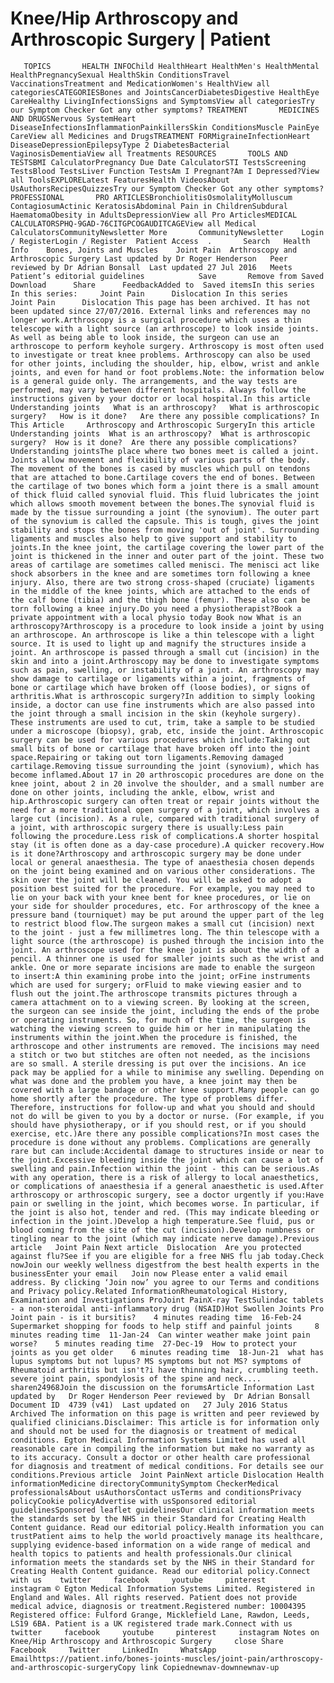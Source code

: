# Knee/Hip Arthroscopy and Arthroscopic Surgery | Patient

       TOPICS       HEALTH INFOChild HealthHeart HealthMen's HealthMental HealthPregnancySexual HealthSkin ConditionsTravel VaccinationsTreatment and MedicationWomen's HealthView all categoriesCATEGORIESBones and JointsCancerDiabetesDigestive HealthEye CareHealthy LivingInfectionsSigns and SymptomsView all categoriesTry our Symptom Checker Got any other symptoms? TREATMENT       MEDICINES AND DRUGSNervous SystemHeart DiseaseInfectionsInflammationPainkillersSkin ConditionsMuscle PainEye CareView all Medicines and DrugsTREATMENT FORMigraineInfectionHeart DiseaseDepressionEpilepsyType 2 DiabetesBacterial VaginosisDementiaView all Treatments RESOURCES       TOOLS AND TESTSBMI CalculatorPregnancy Due Date CalculatorSTI TestsScreening TestsBlood TestsLiver Function TestsAm I Pregnant?Am I Depressed?View all ToolsEXPLORELatest FeaturesHealth VideosAbout UsAuthorsRecipesQuizzesTry our Symptom Checker Got any other symptoms? PROFESSIONAL       PRO ARTICLESBronchiolitisOsmolalityMolluscum ContagiosumActinic KeratosisAbdominal Pain in ChildrenSubdural HaematomaObesity in AdultsDepressionView all Pro ArticlesMEDICAL CALCULATORSPHQ-9GAD-76CITGPCOGAUDITCAGEView all Medical CalculatorsCommunityNewsletter More       CommunityNewsletter    Login / RegisterLogin / Register  Patient Access  .       Search   Health Info    Bones, Joints and Muscles    Joint Pain  Arthroscopy and Arthroscopic Surgery Last updated by Dr Roger Henderson   Peer reviewed by Dr Adrian Bonsall  Last updated 27 Jul 2016   Meets Patient’s editorial guidelines            Save       Remove from Saved       Download      Share      FeedbackAdded to  Saved itemsIn this series    In this series:     Joint Pain      Dislocation In this series     Joint Pain      Dislocation This page has been archived. It has not been updated since 27/07/2016. External links and references may no longer work.Arthroscopy is a surgical procedure which uses a thin telescope with a light source (an arthroscope) to look inside joints. As well as being able to look inside, the surgeon can use an arthroscope to perform keyhole surgery. Arthroscopy is most often used to investigate or treat knee problems. Arthroscopy can also be used for other joints, including the shoulder, hip, elbow, wrist and ankle joints, and even for hand or foot problems.Note: the information below is a general guide only. The arrangements, and the way tests are performed, may vary between different hospitals. Always follow the instructions given by your doctor or local hospital.In this article   Understanding joints   What is an arthroscopy?   What is arthroscopic surgery?   How is it done?   Are there any possible complications? In This Article     Arthroscopy and Arthroscopic SurgeryIn this article Understanding joints  What is an arthroscopy?  What is arthroscopic surgery?  How is it done?  Are there any possible complications? Understanding jointsThe place where two bones meet is called a joint. Joints allow movement and flexibility of various parts of the body. The movement of the bones is cased by muscles which pull on tendons that are attached to bone.Cartilage covers the end of bones. Between the cartilage of two bones which form a joint there is a small amount of thick fluid called synovial fluid. This fluid lubricates the joint which allows smooth movement between the bones.The synovial fluid is made by the tissue surrounding a joint (the synovium). The outer part of the synovium is called the capsule. This is tough, gives the joint stability and stops the bones from moving 'out of joint'. Surrounding ligaments and muscles also help to give support and stability to joints.In the knee joint, the cartilage covering the lower part of the joint is thickened in the inner and outer part of the joint. These two areas of cartilage are sometimes called menisci. The menisci act like shock absorbers in the knee and are sometimes torn following a knee injury. Also, there are two strong cross-shaped (cruciate) ligaments in the middle of the knee joints, which are attached to the ends of the calf bone (tibia) and the thigh bone (femur). These also can be torn following a knee injury.Do you need a physiotherapist?Book a private appointment with a local physio today Book now What is an arthroscopy?Arthroscopy is a procedure to look inside a joint by using an arthroscope. An arthroscope is like a thin telescope with a light source. It is used to light up and magnify the structures inside a joint. An arthroscope is passed through a small cut (incision) in the skin and into a joint.Arthroscopy may be done to investigate symptoms such as pain, swelling, or instability of a joint. An arthroscopy may show damage to cartilage or ligaments within a joint, fragments of bone or cartilage which have broken off (loose bodies), or signs of arthritis.What is arthroscopic surgery?In addition to simply looking inside, a doctor can use fine instruments which are also passed into the joint through a small incision in the skin (keyhole surgery). These instruments are used to cut, trim, take a sample to be studied under a microscope (biopsy), grab, etc, inside the joint. Arthroscopic surgery can be used for various procedures which include:Taking out small bits of bone or cartilage that have broken off into the joint space.Repairing or taking out torn ligaments.Removing damaged cartilage.Removing tissue surrounding the joint (synovium), which has become inflamed.About 17 in 20 arthroscopic procedures are done on the knee joint, about 2 in 20 involve the shoulder, and a small number are done on other joints, including the ankle, elbow, wrist and hip.Arthroscopic surgery can often treat or repair joints without the need for a more traditional open surgery of a joint, which involves a large cut (incision). As a rule, compared with traditional surgery of a joint, with arthroscopic surgery there is usually:Less pain following the procedure.Less risk of complications.A shorter hospital stay (it is often done as a day-case procedure).A quicker recovery.How is it done?Arthroscopy and arthroscopic surgery may be done under local or general anaesthesia. The type of anaesthesia chosen depends on the joint being examined and on various other considerations. The skin over the joint will be cleaned. You will be asked to adopt a position best suited for the procedure. For example, you may need to lie on your back with your knee bent for knee procedures, or lie on your side for shoulder procedures, etc. For arthroscopy of the knee a pressure band (tourniquet) may be put around the upper part of the leg to restrict blood flow.The surgeon makes a small cut (incision) next to the joint - just a few millimetres long. The thin telescope with a light source (the arthroscope) is pushed through the incision into the joint. An arthroscope used for the knee joint is about the width of a pencil. A thinner one is used for smaller joints such as the wrist and ankle. One or more separate incisions are made to enable the surgeon to insert:A thin examining probe into the joint; orFine instruments which are used for surgery; orFluid to make viewing easier and to flush out the joint.The arthroscope transmits pictures through a camera attachment on to a viewing screen. By looking at the screen, the surgeon can see inside the joint, including the ends of the probe or operating instruments. So, for much of the time, the surgeon is watching the viewing screen to guide him or her in manipulating the instruments within the joint.When the procedure is finished, the arthroscope and other instruments are removed. The incisions may need a stitch or two but stitches are often not needed, as the incisions are so small. A sterile dressing is put over the incisions. An ice pack may be applied for a while to minimise any swelling. Depending on what was done and the problem you have, a knee joint may then be covered with a large bandage or other knee support.Many people can go home shortly after the procedure. The type of problems differ. Therefore, instructions for follow-up and what you should and should not do will be given to you by a doctor or nurse. (For example, if you should have physiotherapy, or if you should rest, or if you should exercise, etc.)Are there any possible complications?In most cases the procedure is done without any problems. Complications are generally rare but can include:Accidental damage to structures inside or near to the joint.Excessive bleeding inside the joint which can cause a lot of swelling and pain.Infection within the joint - this can be serious.As with any operation, there is a risk of allergy to local anaesthetics, or complications of anaesthesia if a general anaesthetic is used.After arthroscopy or arthroscopic surgery, see a doctor urgently if you:Have pain or swelling in the joint, which becomes worse. In particular, if the joint is also hot, tender and red. (This may indicate bleeding or infection in the joint.)Develop a high temperature.See fluid, pus or blood coming from the site of the cut (incision).Develop numbness or tingling near to the joint (which may indicate nerve damage).Previous article   Joint Pain Next article  Dislocation  Are you protected against flu?See if you are eligible for a free NHS flu jab today.Check nowJoin our weekly wellness digestfrom the best health experts in the businessEnter your email   Join now Please enter a valid email address. By clicking ‘Join now’ you agree to our Terms and conditions and Privacy policy.Related InformationRheumatological History, Examination and Investigations ProJoint PainX-ray TestSulindac tablets - a non-steroidal anti-inflammatory drug (NSAID)Hot Swollen Joints Pro  Joint pain - is it bursitis?    4 minutes reading time  16-Feb-24  Supermarket shopping for foods to help stiff and painful joints     8 minutes reading time  11-Jan-24  Can winter weather make joint pain worse?    5 minutes reading time  27-Dec-19  How to protect your joints as you get older    6 minutes reading time  18-Jun-21  what has lupus symptoms but not lupus? MS symptoms but not MS? symptoms of Rheumatoid arthritis but isn't?i have thinning hair, crumbling teeth. severe joint pain, spondylosis of the spine and neck....   sharen24968Join the discussion on the forumsArticle Information Last updated by   Dr Roger Henderson Peer reviewed by  Dr Adrian Bonsall Document ID  4739 (v41)  Last updated on   27 July 2016 Status  Archived The information on this page is written and peer reviewed by qualified clinicians.Disclaimer: This article is for information only and should not be used for the diagnosis or treatment of medical conditions. Egton Medical Information Systems Limited has used all reasonable care in compiling the information but make no warranty as to its accuracy. Consult a doctor or other health care professional for diagnosis and treatment of medical conditions. For details see our conditions.Previous article  Joint PainNext article Dislocation Health informationMedicine directoryCommunitySymptom CheckerMedical professionalsAbout usAuthorsContact usTerms and conditionsPrivacy policyCookie policyAdvertise with usSponsored editorial guidelinesSponsored leaflet guidelinesOur clinical information meets the standards set by the NHS in their Standard for Creating Health Content guidance. Read our editorial policy.Health information you can trustPatient aims to help the world proactively manage its healthcare, supplying evidence-based information on a wide range of medical and health topics to patients and health professionals.Our clinical information meets the standards set by the NHS in their Standard for Creating Health Content guidance. Read our editorial policy.Connect with us    twitter     facebook     youtube     pinterest     instagram © Egton Medical Information Systems Limited. Registered in England and Wales. All rights reserved. Patient does not provide medical advice, diagnosis or treatment.Registered number: 10004395 Registered office: Fulford Grange, Micklefield Lane, Rawdon, Leeds, LS19 6BA. Patient is a UK registered trade mark.Connect with us    twitter     facebook     youtube     pinterest     instagram Notes on Knee/Hip Arthroscopy and Arthroscopic Surgery     close Share          Facebook     Twitter     LinkedIn     WhatsApp     Emailhttps://patient.info/bones-joints-muscles/joint-pain/arthroscopy-and-arthroscopic-surgeryCopy link Copiednewnav-downnewnav-up


